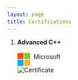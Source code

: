 ```yaml
---
layout: page
title: Certifications
---
```




1.	**Advanced C++**<br/>
	<br/>
	<img align="left" width="30" height="30" src="/assets/icons/microsoft.png"> &nbsp; Microsoft
	
	![Certificate](https://courses.edx.org/certificates/5bc13c9ca74f41f0b868bd8c8100c2f8)